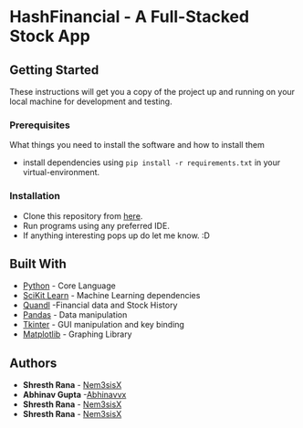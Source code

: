 # HashFinancial - A Full-Stacked Stock App

 

## Getting Started

These instructions will get you a copy of the project up and running on your local machine for development and testing.

### Prerequisites

What things you need to install the software and how to install them

  * install dependencies using `pip install -r requirements.txt` in your virtual-environment.

### Installation

  * Clone this repository from [here](https://github.com/Nem3sisX/CS102-project.git).
  * Run programs using any preferred IDE. 
  * If anything interesting pops up do let me know. :D

## Built With

  * [Python](https://www.python.org/) - Core Language
  * [SciKit Learn](https://scikit-learn.org/stable/) - Machine Learning dependencies
  * [Quandl](https://www.quandl.com/) -Financial data and Stock History
  * [Pandas](https://pandas.pydata.org/) - Data manipulation
  * [Tkinter](https://docs.python.org/2/library/tkinter.html) - GUI manipulation and key binding
  * [Matplotlib](https://matplotlib.org/) - Graphing Library

## Authors

* **Shresth Rana** - [Nem3sisX](https://github.com/Nem3sisX)
* **Abhinav Gupta** -[Abhinavvx](https://github.com/abhinavvx)
* **Shresth Rana** - [Nem3sisX](https://github.com/Nem3sisX)
* **Shresth Rana** - [Nem3sisX](https://github.com/Nem3sisX)

